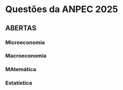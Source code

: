 # Questões da ANPEC 2025

## ABERTAS

### Microeconomia
### Macroeconomia
### MAtemática
### Estatística
